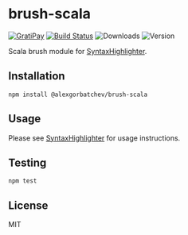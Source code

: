 # brush-scala

[![GratiPay](https://img.shields.io/gratipay/user/alexgorbatchev.svg)](https://gratipay.com/alexgorbatchev/)
[![Build Status](https://travis-ci.org/syntaxhighlighter/brush-scala.svg)](https://travis-ci.org/syntaxhighlighter/brush-scala)
![Downloads](https://img.shields.io/npm/dm/@alexgorbatchev/brush-scala.svg)
![Version](https://img.shields.io/npm/v/@alexgorbatchev/brush-scala.svg)

Scala brush module for [SyntaxHighlighter](https://github.com/syntaxhighlighter/syntaxhighlighter).

## Installation

```
npm install @alexgorbatchev/brush-scala
```

## Usage

Please see [SyntaxHighlighter](https://github.com/syntaxhighlighter/syntaxhighlighter) for usage instructions.

## Testing

```
npm test
```

## License

MIT
